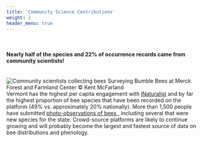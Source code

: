 ```yaml
---
title: 'Community Science Contributions'
weight: 2
header_menu: true
---
```

<br>

<div class="lead">
  <h4>Nearly half of the species and 22% of occurrence records came from community scientists!</h4>
</div>

<br>
<div class="row">
  <div class="col-lg-6">
    <img
      src="https://stateofbees.vtatlasoflife.org/images/sampling_acknowledge.jpg"
      alt="Community scientists collecting bees"
      style="margin: 0px"
    >
    <label class="image-caption">Surveying Bumble Bees at Merck Forest and Farmland Center © Kent McFarland</label>
  </div>
  <div class="col-lg-6">
    Vermont has the highest per capita engagement with <a href="https://www.inaturalist.org/places/vermont-us" target=blank_>iNaturalist</a> and by far the highest proportion of bee species that have been recorded on the platform (49% vs. approximately 20% nationally). More than 1,500 people have submitted <a href=”https://www.inaturalist.org/projects/vermont-wild-bee-survey”>photo-observations of bees </a>, including several that were new species for the state. Crowd-source platforms are likely to continue growing and will probably become the largest and fastest source of data on bee distributions and phenology.
  </div>
</div>
